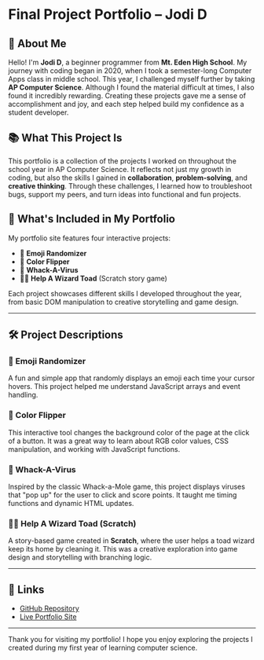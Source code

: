# Final Project Portfolio – Jodi D

## 👋 About Me

Hello! I'm **Jodi D**, a beginner programmer from **Mt. Eden High School**. My journey with coding began in 2020, when I took a semester-long Computer Apps class in middle school. This year, I challenged myself further by taking **AP Computer Science**. Although I found the material difficult at times, I also found it incredibly rewarding. Creating these projects gave me a sense of accomplishment and joy, and each step helped build my confidence as a student developer.

## 📚 What This Project Is

This portfolio is a collection of the projects I worked on throughout the school year in AP Computer Science. It reflects not just my growth in coding, but also the skills I gained in **collaboration**, **problem-solving**, and **creative thinking**. Through these challenges, I learned how to troubleshoot bugs, support my peers, and turn ideas into functional and fun projects.

## 🧭 What's Included in My Portfolio

My portfolio site features four interactive projects:
- 🎲 **Emoji Randomizer**
- 🎨 **Color Flipper**
- 🦠 **Whack-A-Virus**
- 🧙‍♂️ **Help A Wizard Toad** (Scratch story game)

Each project showcases different skills I developed throughout the year, from basic DOM manipulation to creative storytelling and game design.

---

## 🛠️ Project Descriptions

### 🎲 Emoji Randomizer
A fun and simple app that randomly displays an emoji each time your cursor hovers. This project helped me understand JavaScript arrays and event handling.

### 🎨 Color Flipper
This interactive tool changes the background color of the page at the click of a button. It was a great way to learn about RGB color values, CSS manipulation, and working with JavaScript functions.

### 🦠 Whack-A-Virus
Inspired by the classic Whack-a-Mole game, this project displays viruses that "pop up" for the user to click and score points. It taught me timing functions and dynamic HTML updates.

### 🧙‍♂️ Help A Wizard Toad (Scratch)
A story-based game created in **Scratch**, where the user helps a toad wizard keep its home by cleaning it. This was a creative exploration into game design and storytelling with branching logic.

---

## 🔗 Links

- [GitHub Repository](https://github.com/jodidescalzo/Final-Project)
- [Live Portfolio Site](https://jodidescalzo.github.io/Final-Project/)

---

Thank you for visiting my portfolio! I hope you enjoy exploring the projects I created during my first year of learning computer science.
